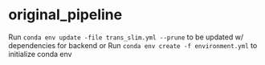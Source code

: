 # original_pipeline

Run ```conda env update -file trans_slim.yml --prune``` to be updated w/ dependencies for backend
or
Run ```conda env create -f environment.yml``` to initialize conda env
